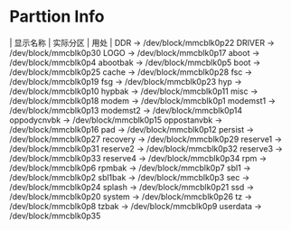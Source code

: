 # Parttion Info

| 显示名称 | 实际分区 | 用处 |
DDR -> /dev/block/mmcblk0p22
DRIVER -> /dev/block/mmcblk0p30
LOGO -> /dev/block/mmcblk0p17
aboot -> /dev/block/mmcblk0p4
abootbak -> /dev/block/mmcblk0p5
boot -> /dev/block/mmcblk0p25
cache -> /dev/block/mmcblk0p28
fsc -> /dev/block/mmcblk0p19
fsg -> /dev/block/mmcblk0p23
hyp -> /dev/block/mmcblk0p10
hypbak -> /dev/block/mmcblk0p11
misc -> /dev/block/mmcblk0p18
modem -> /dev/block/mmcblk0p1
modemst1 -> /dev/block/mmcblk0p13
modemst2 -> /dev/block/mmcblk0p14
oppodycnvbk -> /dev/block/mmcblk0p15
oppostanvbk -> /dev/block/mmcblk0p16
pad -> /dev/block/mmcblk0p12
persist -> /dev/block/mmcblk0p27
recovery -> /dev/block/mmcblk0p29
reserve1 -> /dev/block/mmcblk0p31
reserve2 -> /dev/block/mmcblk0p32
reserve3 -> /dev/block/mmcblk0p33
reserve4 -> /dev/block/mmcblk0p34
rpm -> /dev/block/mmcblk0p6
rpmbak -> /dev/block/mmcblk0p7
sbl1 -> /dev/block/mmcblk0p2
sbl1bak -> /dev/block/mmcblk0p3
sec -> /dev/block/mmcblk0p24
splash -> /dev/block/mmcblk0p21
ssd -> /dev/block/mmcblk0p20
system -> /dev/block/mmcblk0p26
tz -> /dev/block/mmcblk0p8
tzbak -> /dev/block/mmcblk0p9
userdata -> /dev/block/mmcblk0p35
